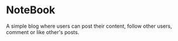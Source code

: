 # NoteBook
A simple blog where users can post their content, follow other users, comment or like other's posts.
